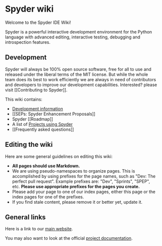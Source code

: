 # Spyder wiki

Welcome to the Spyder IDE Wiki!

Spyder is a powerful interactive development environment for the Python language with advanced editing, interactive testing, debugging and introspection features.

## Development

Spyder will always be 100% open source software, free for all to use and released under the liberal terms of the MIT license. But while the whole team does its best to work efficiently we are always in need of contributors and developers to improve our development capabilities. Interested? please visit [[Contributing to Spyder]].

This wiki contains:

* [Development information](wiki/Dev:-Index)
* [[SEPs: Spyder Enhancement Proposals]]
* Spyder [[Roadmap]]
* A list of [Projects using Spyder](Projects-using-Spyder)
* [[Frequently asked questions]]

## Editing the wiki

Here are some general guidelines on editing this wiki:

* **All pages should use Markdown.**
* We are using pseudo-namespaces to organize pages.  This is accomplished by using prefixes for the page names, such as "Dev: The perfect pull request". Example prefixes are: "Dev", "Sprints", "SPEP", etc. **Please use appropriate prefixes for the pages you create.**
* Please add your page to one of our index pages, either this page or the index pages for one of the prefixes.
* If you find stale content, please remove it or better yet, update it.

## General links

Here is a link to our [main website](http://spyder-ide.org).

You may also want to look at the official [project documentation](https://pythonhosted.org/spyder/).
